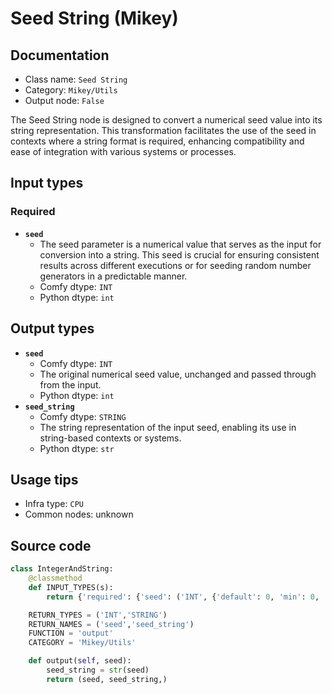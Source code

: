 # Seed String (Mikey)
## Documentation
- Class name: `Seed String`
- Category: `Mikey/Utils`
- Output node: `False`

The Seed String node is designed to convert a numerical seed value into its string representation. This transformation facilitates the use of the seed in contexts where a string format is required, enhancing compatibility and ease of integration with various systems or processes.
## Input types
### Required
- **`seed`**
    - The seed parameter is a numerical value that serves as the input for conversion into a string. This seed is crucial for ensuring consistent results across different executions or for seeding random number generators in a predictable manner.
    - Comfy dtype: `INT`
    - Python dtype: `int`
## Output types
- **`seed`**
    - Comfy dtype: `INT`
    - The original numerical seed value, unchanged and passed through from the input.
    - Python dtype: `int`
- **`seed_string`**
    - Comfy dtype: `STRING`
    - The string representation of the input seed, enabling its use in string-based contexts or systems.
    - Python dtype: `str`
## Usage tips
- Infra type: `CPU`
- Common nodes: unknown


## Source code
```python
class IntegerAndString:
    @classmethod
    def INPUT_TYPES(s):
        return {'required': {'seed': ('INT', {'default': 0, 'min': 0, 'max': 0xffffffffffffffff})}}

    RETURN_TYPES = ('INT','STRING')
    RETURN_NAMES = ('seed','seed_string')
    FUNCTION = 'output'
    CATEGORY = 'Mikey/Utils'

    def output(self, seed):
        seed_string = str(seed)
        return (seed, seed_string,)

```

